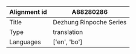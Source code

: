 |Alignment id | A88280286
| --- | --- 
|Title | Dezhung Rinpoche Series 
|Type | translation
|Languages | ['en', 'bo']
